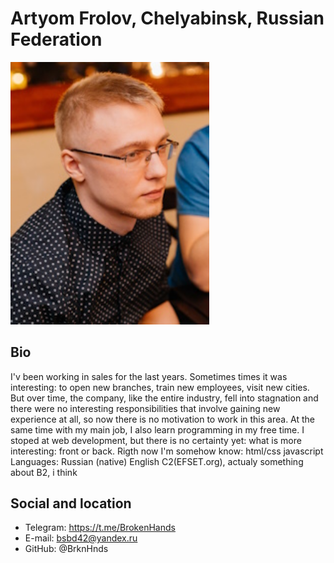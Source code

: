 # Artyom Frolov, Chelyabinsk, Russian Federation
<!-- ![](./photo.jpg) -->
<!-- <div id = style="text-align: right">
<img src="./photo.jpg" alt="drawing" width="200"/>
</div> -->

<div>
    <img src="./photo200px.jpg" alt="photo" width="318" /> 
</div>

## Bio
I'v been working in sales for the last years. Sometimes times it was interesting: to open new branches, train new employees, visit new cities. But over time, the company, like the entire industry, fell into stagnation and there were no interesting responsibilities that involve gaining new experience at all, so now there is no motivation to work in this area.
At the same time with my main job, I also learn programming in my free time. I stoped at web development, but there is no certainty yet: what is more interesting: front or back.
Rigth now I'm somehow know:
html/css
javascript
Languages: 
Russian (native)
English C2(EFSET.org), actualy something about B2,  i think

## Social and location
*   Telegram: https://t.me/BrokenHands
*   E-mail: bsbd42@yandex.ru
*   GitHub: @BrknHnds
